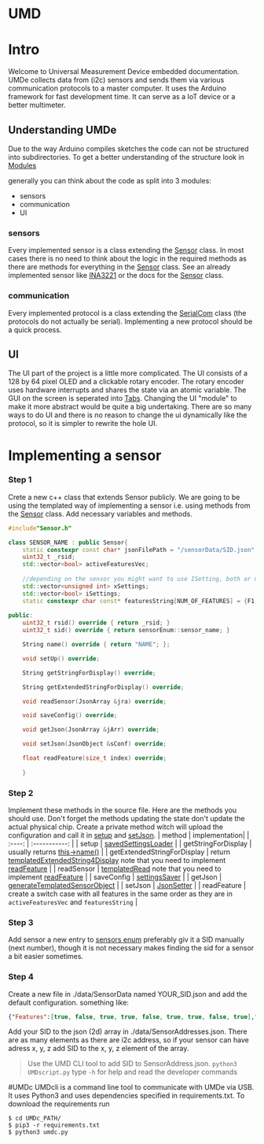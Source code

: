 # UMD

Intro                         
============

Welcome to Universal Measurement Device embedded documentation.
UMDe collects data from (i2c) sensors and sends them via various communication protocols to a master computer.
It uses the Arduino framework for fast development time. It can serve as a IoT device or a better multimeter.

## Understanding UMDe
Due to the way Arduino compiles sketches the code can not be structured into subdirectories.
To get a better understanding of the structure look in [Modules](modules.html)

generally you can think about the code as split into 3 modules:
- sensors
- communication
- UI

### sensors
Every implemented sensor is a class extending the [Sensor](#Sensor) class. In most cases there is no need to think about
the logic in the required methods as there are methods for everything in the [Sensor](#Sensor) class. 
See an already implemented sensor like [INA3221](#INA3221) or the docs for the [Sensor](#Sensor) class.

### communication
Every implemented protocol is a class extending the [SerialCom](#SerialCom) class (the protocols do not actually be serial).
Implementing a new protocol should be a quick process.

## UI
The UI part of the project is a little more complicated. 
The UI consists of a 128 by 64 pixel OLED and a clickable rotary encoder.
The rotary encoder uses hardware interrupts and shares the state via an atomic variable. 
The GUI on the screen is seperated into [Tabs](#ui::Tab). 
Changing the UI "module" to make it more abstract would be quite a big undertaking. 
There are so many ways to do UI and there is no reason to change the ui dynamically like the protocol, 
so it is simpler to rewrite the hole UI. 

# Implementing a sensor
### Step 1 
Crete a new c++ class that extends Sensor publicly. 
We are going to be using the templated way of implementing a sensor i.e. using methods from the [Sensor](#Sensor) class. 
Add necessary variables and methods.
```cpp
#include"Sensor.h"

class SENSOR_NAME : public Sensor{
    static constexpr const char* jsonFilePath = "/sensorData/SID.json";
    uint32_t _rsid;
    std::vector<bool> activeFeaturesVec;
    
    //depending on the sensor you might want to use ISetting, both or nither
    std::vector<unsigned int> xSettings;
    std::vector<bool> iSettings;
    static constexpr char const* featuresString[NUM_OF_FEATURES] = {F1, F2, ...};
        
public:     
    uint32_t rsid() override { return _rsid; }
    uint32_t sid() override { return sensorEnum::sensor_name; }

    String name() override { return "NAME"; };

    void setUp() override;

    String getStringForDisplay() override;

    String getExtendedStringForDisplay() override;

    void readSensor(JsonArray &jra) override;

    void saveConfig() override;

    void getJson(JsonArray &jArr) override;

    void setJson(JsonObject &sConf) override;

    float readFeature(size_t index) override;
    
    }
```    
    
### Step 2
Implement these methods in the source file. Here are the methods you should use. 
Don't forget the methods updating the state don't update the actual physical chip. 
Create a private method witch will upload the configuration and call it in [setup](#Sensor::setup) and [setJson](#Sensor::setJson). 
| method | implementation|
| :----: | :-----------: |
| setup  | [savedSettingsLoader](#Sensor::savedSettingsLoader) |
| getStringForDisplay | usually returns [this->name()](#Sensor::name) |
| getExtendedStringForDisplay | return [templatedExtendedString4Display](#Sensor::templatedExtendedString4Display) note that you need to implement [readFeature](#Sensor::readFeature) |
| readSensor | [templatedRead](#Sensor::templatedRead) note that you need to implement [readFeature](#Sensor::readFeature) |
| saveConfig | [settingsSaver](#Sensor::settingsSaver) |
| getJson | [generateTemplatedSensorObject](#Sensor::generateTemplatedSensorObject) |
| setJson | [JsonSetter](#Sensor::JsonSetter) |
| readFeature | create a switch case with all features in the same order as they are in `activeFeaturesVec` and `featuresString` |

### Step 3
Add sensor a new entry to [sensors enum](#sensorEnum) preferably giv it a SID manually (next number), 
though it is not necessary makes finding the sid for a sensor a bit easier sometimes. 

### Step 4 
Create a new file in ./data/SensorData named YOUR_SID.json and add the default configuration. something like: 
```json
{"Features":[true, false, true, true, false, true, true, false, true],"XSettings":[0,2,4,4]}
```

Add your SID to the json (2d) array in ./data/SensorAddresses.json. There are as many elements as there are i2c address, so 
if your sensor can have adress x, y, z add SID to the x, y, z element of the array.
> Use the UMD CLI tool to add SID to SensorAddress.json.
> `python3 UMDscript.py` type  `-h` for help and read the developer commands

#UMDc
UMDcli is a command line tool to communicate with UMDe via USB.
It uses Python3 and uses dependencies specified in requirements.txt.
To download the requirements run

```shell
$ cd UMDc_PATH/
$ pip3 -r requirements.txt 
$ python3 umdc.py
```
